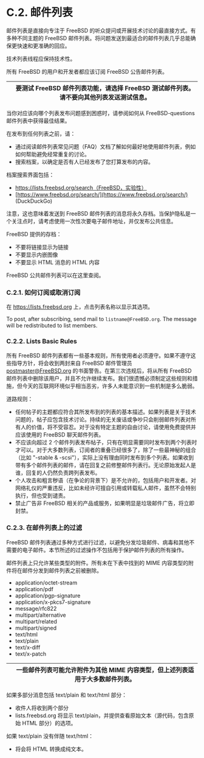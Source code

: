 # C.2. 邮件列表

邮件列表是直接向专注于 FreeBSD 的听众提问或开展技术讨论的最直接方式。有多种不同主题的 FreeBSD 邮件列表。将问题发送到最适合的邮件列表几乎总能确保更快速和更准确的回应。

技术列表线程应保持技术性。

所有 FreeBSD 的用户和开发者都应该订阅 FreeBSD 公告邮件列表。

|  | 要测试 FreeBSD 邮件列表功能，请选择 FreeBSD 测试邮件列表。请不要向其他列表发送测试信息。 |
| -- | ------------------------------------------------------------------------------------------ |

当你对应该向哪个列表发布问题感到困惑时，请参阅如何从 FreeBSD-questions 邮件列表中获得最佳结果。

在发布到任何列表之前，请：

* 通过阅读邮件列表常见问题（FAQ）文档了解如何最好地使用邮件列表，例如如何帮助避免经常重复的讨论。
* 搜索档案，以确定是否有人已经发布了您打算发布的内容。

档案搜索界面包括：

* https://lists.freebsd.org/search（FreeBSD，实验性）
* [https://www.freebsd.org/search/](https://www.freebsd.org/search/) (DuckDuckGo)

注意，这也意味着发送到 FreeBSD 邮件列表的消息将永久存档。当保护隐私是一个关注点时，请考虑使用一次性次要电子邮件地址，并仅发布公共信息。

FreeBSD 提供的存档：

* 不要将链接显示为链接
* 不要显示内嵌图像
* 不要显示 HTML 消息的 HTML 内容

FreeBSD 公共邮件列表可以在这里查阅。

### C.2.1. 如何订阅或取消订阅

在 https://lists.freebsd.org 上，点击列表名称以显示其选项。

To post, after subscribing, send mail to `listname@FreeBSD.org`. The message will be redistributed to list members.

### C.2.2. Lists Basic Rules

所有 FreeBSD 邮件列表都有一些基本规则，所有使用者必须遵守。如果不遵守这些指导方针，将会收到两封来自 FreeBSD 邮件管理员 postmaster@FreeBSD.org 的书面警告。在第三次违规后，将从所有 FreeBSD 邮件列表中删除该用户，并且不允许继续发布。我们很遗憾必须制定这些规则和措施，但今天的互联网环境似乎相当恶劣，许多人未能意识到一些机制是多么脆弱。

道路规则：

* 任何帖子的主题都应符合其所发布到的列表的基本描述。如果列表是关于技术问题的，帖子应包含技术讨论。持续的无关废话或争吵只会削弱邮件列表对所有人的价值，将不受容忍。对于没有特定主题的自由讨论，请使用免费提供并应该使用的 FreeBSD 聊天邮件列表。
* 不应该向超过 2 个邮件列表发布帖子，只有在明显需要同时发布到两个列表时才可以。对于大多数列表，订阅者的重叠已经很多了，除了一些最神秘的组合（比如 "-stable & -scsi"），实际上没有理由同时发布到多个列表。如果收到带有多个邮件列表的邮件，请在回复之前修整邮件列表行。无论原始发起人是谁，回复的人仍然负责跨列表发布。
* 个人攻击和粗言秽语（在争论的背景下）是不允许的，包括用户和开发者。对网络礼仪的严重违反，比如未经许可擅自引用或转载私人邮件，虽然不会特别执行，但也受到谴责。
* 禁止广告非 FreeBSD 相关的产品或服务，如果明显是垃圾邮件广告，将立即封禁。

### C.2.3. 在邮件列表上的过滤

FreeBSD 邮件列表通过多种方式进行过滤，以避免分发垃圾邮件、病毒和其他不需要的电子邮件。本节所述的过滤操作不包括用于保护邮件列表的所有操作。

邮件列表上只允许某些类型的附件。所有未在下表中找到的 MIME 内容类型的附件将在邮件分发到邮件列表之前被删除。

* application/octet-stream
* application/pdf
* application/pgp-signature
* application/x-pkcs7-signature
* message/rfc822
* multipart/alternative
* multipart/related
* multipart/signed
* text/html
* text/plain
* text/x-diff
* text/x-patch

|  | 一些邮件列表可能允许附件为其他 MIME 内容类型，但上述列表适用于大多数邮件列表。 |
| -- | -------------------------------------------------------------------------------- |

如果多部分消息包括 text/plain 和 text/html 部分：

* 收件人将收到两个部分
* lists.freebsd.org 将显示 text/plain，并提供查看原始文本（源代码，包含原始 HTML 部分）的选项。

如果 text/plain 没有伴随 text/html：

* 将会将 HTML 转换成纯文本。
